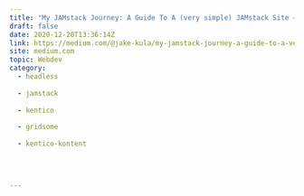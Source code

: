 ```yaml
---
title: "My JAMstack Journey: A Guide To A (very simple) JAMstack Site — Part 3"
draft: false
date: 2020-12-20T13:36:14Z
link: https://medium.com/@jake-kula/my-jamstack-journey-a-guide-to-a-very-simple-jamstack-site-part-3-8fa92556cd34?source=rss------jamstack-5&utm_medium=RSS&utm_source=hune
site: medium.com
topic: Webdev
category:
  - headless
  
  - jamstack
  
  - kentico
  
  - gridsome
  
  - kentico-kontent
  
   
  

---
```

